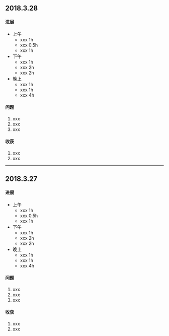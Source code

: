 ## 2018.3.28
#### 进展
- 上午
    - xxx 1h
    - xxx 0.5h
    - xxx 1h
- 下午
    - xxx 1h
    - xxx 2h
    - xxx 2h
- 晚上
    - xxx 1h
    - xxx 1h
    - xxx 4h

#### 问题
1. xxx
2. xxx
3. xxx

#### 收获
1. xxx
2. xxx

---
## 2018.3.27
#### 进展
- 上午
    - xxx 1h
    - xxx 0.5h
    - xxx 1h
- 下午
    - xxx 1h
    - xxx 2h
    - xxx 2h
- 晚上
    - xxx 1h
    - xxx 1h
    - xxx 4h

#### 问题
1. xxx
2. xxx
3. xxx

#### 收获
1. xxx
2. xxx